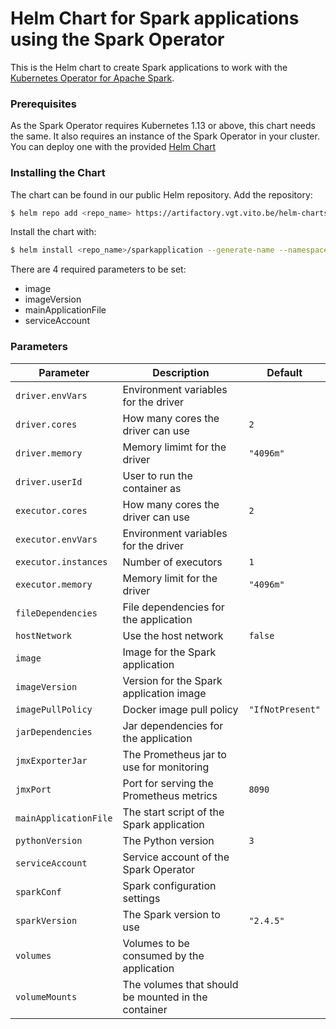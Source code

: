 # Helm Chart for Spark applications using the Spark Operator

This is the Helm chart to create Spark applications to work with the [Kubernetes Operator for Apache Spark](https://github.com/GoogleCloudPlatform/spark-on-k8s-operator).

### Prerequisites

As the Spark Operator requires Kubernetes 1.13 or above, this chart needs the same. It also requires an instance of the Spark Operator in your cluster. You can deploy one with the provided [Helm Chart](https://github.com/helm/charts/tree/master/incubator/sparkoperator)

### Installing the Chart

The chart can be found in our public Helm repository. Add the repository:

```bash
$ helm repo add <repo_name> https://artifactory.vgt.vito.be/helm-charts
```

Install the chart with:

```bash
$ helm install <repo_name>/sparkapplication --generate-name --namespace <namespace>
```

There are 4 required parameters to be set:
  * image
  * imageVersion
  * mainApplicationFile
  * serviceAccount

### Parameters

| Parameter             | Description                                         | Default          |
|-----------------------|-----------------------------------------------------|------------------|
| `driver.envVars`      | Environment variables for the driver                |                  |
| `driver.cores`        | How many cores the driver can use                   | `2`              |
| `driver.memory`       | Memory limimt for the driver                        | `"4096m"`        |
| `driver.userId`       | User to run the container as                        |                  |
| `executor.cores`      | How many cores the driver can use                   | `2`              |
| `executor.envVars`    | Environment variables for the driver                |                  |
| `executor.instances`  | Number of executors                                 | `1`              |
| `executor.memory`     | Memory limit for the driver                         | `"4096m"`        |
| `fileDependencies`    | File dependencies for the application               |                  |
| `hostNetwork`         | Use the host network                                | `false`          |
| `image`               | Image for the Spark application                     |                  |
| `imageVersion`        | Version for the Spark application image             |                  |
| `imagePullPolicy`     | Docker image pull policy                            | `"IfNotPresent"` |
| `jarDependencies`     | Jar dependencies for the application                |                  |
| `jmxExporterJar`      | The Prometheus jar to use for monitoring            |                  |
| `jmxPort`             | Port for serving the Prometheus metrics             | `8090`           |
| `mainApplicationFile` | The start script of the Spark application           |                  |
| `pythonVersion`       | The Python version                                  | `3`              |
| `serviceAccount`      | Service account of the Spark Operator               |                  |
| `sparkConf`           | Spark configuration settings                        |                  |
| `sparkVersion`        | The Spark version to use                            | `"2.4.5"`        |
| `volumes`             | Volumes to be consumed by the application           |                  |
| `volumeMounts`        | The volumes that should be mounted in the container |                  |
